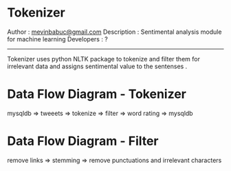 Tokenizer
=========

Author      : mevinbabuc@gmail.com
Description : Sentimental analysis module for machine learning 
Developers  : ? 
__________________________________________________________________________________

Tokenizer uses python NLTK package to tokenize and filter them for irrelevant data and assigns sentimental value to the
sentenses .

Data Flow Diagram - Tokenizer
=============================

mysqldb => tweeets => tokenize => filter => word rating => mysqldb

Data Flow Diagram - Filter
=============================

remove links => stemming => remove punctuations and irrelevant characters 